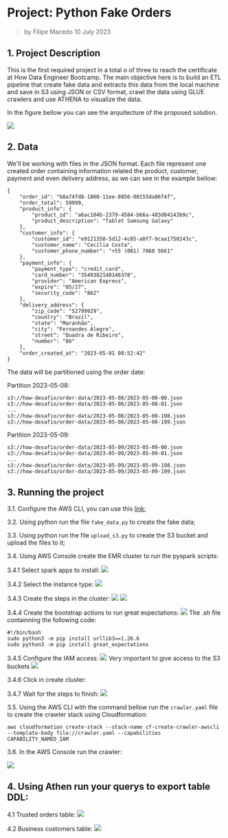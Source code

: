 # Project: Python Fake Orders

> by Filipe Macedo 10 July 2023

## 1. Project Description

This is the first required project in a total o of three to reach the certificate at How Data Engineer Bootcamp. The main objective here is to build an ETL pipeline that create fake data and extracts this data from the local machine and save in S3 using JSON or CSV format, crawl the data using GLUE crawlers and use ATHENA to visualize the data.

In the figure bellow you can see the arquitecture of the proposed solution.

![](img/pipeline.jpg)

## 2. Data

We'll be working with files in the JSON format. Each file represent one created order containing information related the product, customer, payment and even delivery address, as we can see in the example bellow:

```
{
    "order_id": "b8a74fd8-1860-11ee-8856-00155da06f4f",
    "order_total": 59999,
    "product_info": {
        "product_id": "a6ac104b-2379-4584-b66a-483d84143b9c",
        "product_description": "Tablet Samsung Galaxy"
    },
    "customer_info": {
        "customer_id": "e9121350-5d12-4c85-a0f7-9caa1750243c",
        "customer_name": "Cecília Costa",
        "customer_phone_number": "+55 (081) 7868 5661"
    },
    "payment_info": {
        "payment_type": "credit_card",
        "card_number": "3549382140146378",
        "provider": "American Express",
        "expire": "05/27",
        "security_code": "862"
    },
    "delivery_address": {
        "zip_code": "52799929",
        "country": "Brazil",
        "state": "Maranhão",
        "city": "Fernandes Alegre",
        "street": "Quadra de Ribeiro",
        "number": "86"
    },
    "order_created_at": "2023-05-01 08:52:42"
}
```

The data will be partitioned using the order date:

Partition 2023-05-08:
```
s3://how-desafio/order-data/2023-05-08/2023-05-08-00.json
s3://how-desafio/order-data/2023-05-08/2023-05-08-01.json
...
s3://how-desafio/order-data/2023-05-08/2023-05-08-198.json
s3://how-desafio/order-data/2023-05-08/2023-05-08-199.json
```
Partition 2023-05-09:
```
s3://how-desafio/order-data/2023-05-09/2023-05-09-00.json
s3://how-desafio/order-data/2023-05-09/2023-05-09-01.json
...
s3://how-desafio/order-data/2023-05-09/2023-05-09-198.json
s3://how-desafio/order-data/2023-05-09/2023-05-09-199.json
```

## 3. Running the project

3.1. Configure the AWS CLI, you can use this [link](https://docs.aws.amazon.com/cli/latest/userguide/cli-chap-configure.html);

3.2. Using python run the file `fake_data.py` to create the fake data;

3.3. Using python run the file `upload_s3.py` to create the S3 bucket and upload the files to it;

3.4. Using AWS Console create the EMR cluster to run the pyspark scripts:

3.4.1 Select spark apps to install:
![](img/emr-1.jpg)

3.4.2 Select the instance type:
![](img/emr-2.jpg)

3.4.3 Create the steps in the cluster:
![](img/emr-3.jpg)
![](img/emr-4.jpg)

3.4.4 Create the bootstrap actions to run great expectations:
![](img/emr-5.jpg)
The .sh file containning the following code:
```
#!/bin/bash
sudo python3 -m pip install urllib3==1.26.6
sudo python3 -m pip install great_expectations
```
3.4.5 Configure the IAM access:
![](img/emr-6.jpg)
Very important to give access to the S3 buckets
![](img/emr-7.jpg)

3.4.6 Click in create cluster:

3.4.7 Wait for the steps to finish:
![](img/emr-steps.jpg)

3.5. Using the AWS CLI with the command bellow run the `crawler.yaml` file to create the crawler stack using Cloudformation:

```
aws cloudformation create-stack --stack-name cf-create-crawler-awscli --template-body file://crawler.yaml --capabilities CAPABILITY_NAMED_IAM
 ```

3.6. In the AWS Console run the crawler:

![](img/crawler_run.jpg)

## 4. Using Athen run your querys to export table DDL:

4.1 Trusted orders table:
    ![](img/orders-ddl.jpg)

4.2 Business customers table:
    ![](img/customers-ddl.jpg)
